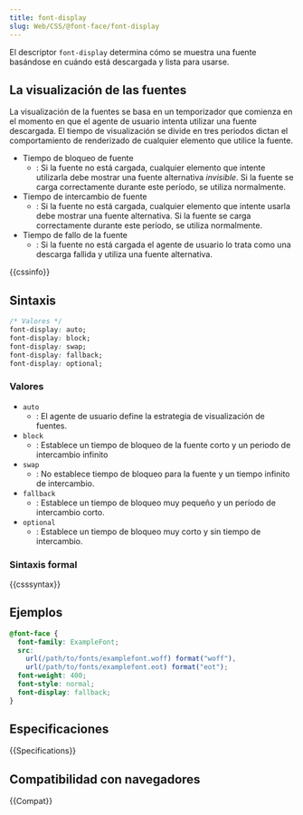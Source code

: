 ```yaml
---
title: font-display
slug: Web/CSS/@font-face/font-display
---
```


El descriptor `font-display` determina cómo se muestra una fuente basándose en cuándo está descargada y lista para usarse.

## La visualización de las fuentes

La visualización de la fuentes se basa en un temporizador que comienza en el momento en que el agente de usuario intenta utilizar una fuente descargada. El tiempo de visualización se divide en tres periodos dictan el comportamiento de renderizado de cualquier elemento que utilice la fuente.

- Tiempo de bloqueo de fuente
  - : Si la fuente no está cargada, cualquier elemento que intente utilizarla debe mostrar una fuente alternativa _invisible_. Si la fuente se carga correctamente durante este período, se utiliza normalmente.
- Tiempo de intercambio de fuente
  - : Si la fuente no está cargada, cualquier elemento que intente usarla debe mostrar una fuente alternativa. Si la fuente se carga correctamente durante este período, se utiliza normalmente.
- Tiempo de fallo de la fuente
  - : Si la fuente no está cargada el agente de usuario lo trata como una descarga fallida y utiliza una fuente alternativa.

{{cssinfo}}

## Sintaxis

```css
/* Valores */
font-display: auto;
font-display: block;
font-display: swap;
font-display: fallback;
font-display: optional;
```

### Valores

- `auto`
  - : El agente de usuario define la estrategia de visualización de fuentes.
- `block`
  - : Establece un tiempo de bloqueo de la fuente corto y un periodo de intercambio infinito
- `swap`
  - : No establece tiempo de bloqueo para la fuente y un tiempo infinito de intercambio.
- `fallback`
  - : Establece un tiempo de bloqueo muy pequeño y un período de intercambio corto.
- `optional`
  - : Establece un tiempo de bloqueo muy corto y sin tiempo de intercambio.

### Sintaxis formal

{{csssyntax}}

## Ejemplos

```css
@font-face {
  font-family: ExampleFont;
  src:
    url(/path/to/fonts/examplefont.woff) format("woff"),
    url(/path/to/fonts/examplefont.eot) format("eot");
  font-weight: 400;
  font-style: normal;
  font-display: fallback;
}
```

## Especificaciones

{{Specifications}}

## Compatibilidad con navegadores

{{Compat}}
